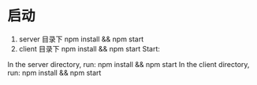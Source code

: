 # 启动
1. server 目录下 npm install && npm start
2. client 目录下 npm install && npm start
Start:

In the server directory, run: npm install && npm start
In the client directory, run: npm install && npm start
